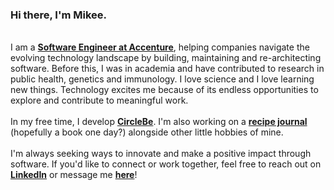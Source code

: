 ### **Hi there, I'm Mikee.**

\
I am a **[Software Engineer at Accenture](https://www.accenture.com/gb-en/about/technology-index)**, helping companies navigate the evolving technology landscape by building, maintaining and re-architecting software. Before this, I was in academia and have contributed to research in public health, genetics and immunology. I love science and I love learning new things. Technology excites me because of its endless opportunities to explore and contribute to meaningful work.
\
\
In my free time, I develop **[CircleBe](https://www.circlebe.com/)**. I'm also working on a **[recipe journal](#)** (hopefully a book one day?) alongside other little hobbies of mine.
\
\
I'm always seeking ways to innovate and make a positive impact through software. If you'd like to connect or work together, feel free to reach out on **[LinkedIn](https://www.linkedin.com/in/mikeechong/)** or message me **[here](/contact)**!
